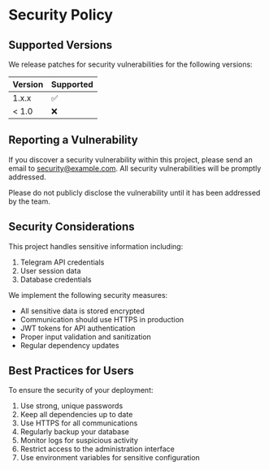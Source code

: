 # Security Policy

## Supported Versions

We release patches for security vulnerabilities for the following versions:

| Version | Supported          |
| ------- | ------------------ |
| 1.x.x   | :white_check_mark: |
| < 1.0   | :x:                |

## Reporting a Vulnerability

If you discover a security vulnerability within this project, please send an email to [security@example.com](mailto:security@example.com). All security vulnerabilities will be promptly addressed.

Please do not publicly disclose the vulnerability until it has been addressed by the team.

## Security Considerations

This project handles sensitive information including:

1. Telegram API credentials
2. User session data
3. Database credentials

We implement the following security measures:

- All sensitive data is stored encrypted
- Communication should use HTTPS in production
- JWT tokens for API authentication
- Proper input validation and sanitization
- Regular dependency updates

## Best Practices for Users

To ensure the security of your deployment:

1. Use strong, unique passwords
2. Keep all dependencies up to date
3. Use HTTPS for all communications
4. Regularly backup your database
5. Monitor logs for suspicious activity
6. Restrict access to the administration interface
7. Use environment variables for sensitive configuration
